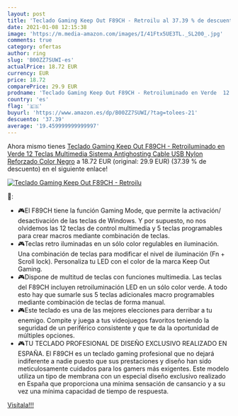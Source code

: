 ```yaml
---
layout: post
title: 'Teclado Gaming Keep Out F89CH - Retroilu al 37.39 % de descuento'
date: 2021-01-08 12:15:38
image: 'https://m.media-amazon.com/images/I/41Ftx5UE3TL._SL200_.jpg'
comments: true
category: ofertas
author: ring
slug: 'B00ZZ7SUWI-es'
actualPrice: 18.72 EUR
currency: EUR
price: 18.72
comparePrice: 29.9 EUR
prodname: 'Teclado Gaming Keep Out F89CH - Retroiluminado en Verde  12 Teclas Multimedia  Sistema Antighosting  Cable USB Nylon Reforzado  Color Negro'
country: 'es'
flag: '🇪🇸'
buyurl: 'https://www.amazon.es/dp/B00ZZ7SUWI/?tag=tolees-21'
descuento: '37.39'
average: '19.459999999999997'
---
```


Ahora mismo tienes [Teclado Gaming Keep Out F89CH - Retroiluminado en Verde  12 Teclas Multimedia  Sistema Antighosting  Cable USB Nylon Reforzado  Color Negro](https://www.amazon.es/dp/B00ZZ7SUWI/?tag=tolees-21) a 18.72 EUR (original: 29.9 EUR) (37.39 %  de descuento) en el siguiente enlace!

[![Teclado Gaming Keep Out F89CH - Retroilu](https://m.media-amazon.com/images/I/41Ftx5UE3TL._SL200_.jpg)](https://www.amazon.es/dp/B00ZZ7SUWI/?tag=tolees-21)

🔎:

- 🎮El F89CH tiene la función Gaming Mode, que permite la activación/ desactivación de las teclas de Windows. Y por supuesto, no nos olvidemos las 12 teclas de control multimedia y 5 teclas programables para crear macros mediante combinación de teclas.
- 🎮Teclas retro iluminadas en un sólo color regulables en iluminación. Una combinación de teclas para modificar el nivel de iluminación (Fn + Scroll lock). Personaliza tu LED con el color de la marca Keep Out Gaming.
- 🎮Dispone de multitud de teclas con funciones multimedia. Las teclas del F89CH incluyen retroiluminación LED en un sólo color verde. A todo esto hay que sumarle sus 5 teclas adicionales macro programables mediante combinación de teclas de forma manual.
- 🎮Este teclado es una de las mejores elecciones para derribar a tu enemigo. Compite y juega a tus videojuegos favoritos teniendo la seguridad de un periférico consistente y que te da la oportunidad de múltiples opciones.
- 🎮TU TECLADO PROFESIONAL DE DISEÑO EXCLUSIVO REALIZADO EN ESPAÑA. El F89CH es un teclado gaming profesional que no dejará indiferente a nadie puesto que sus prestaciones y diseño han sido meticulosamente cuidados para los gamers más exigentes. Este modelo utiliza un tipo de membrana con un especial diseño exclusivo realizado en España que proporciona una mínima sensación de cansancio y a su vez una mínima capacidad de tiempo de respuesta.

[Visítala!!!](https://www.amazon.es/dp/B00ZZ7SUWI/?tag=tolees-21)
